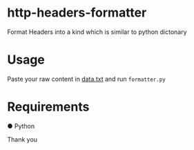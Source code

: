 # http-headers-formatter
Format Headers into a kind which is similar to python dictonary


# Usage

Paste your raw content in <a href="https://github.com/oxy-Op/http-headers-formatter/blob/master/data.txt">data.txt</a> and run ```formatter.py```

# Requirements

● Python



Thank you

